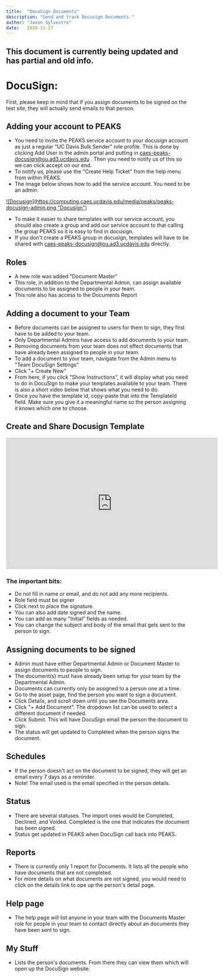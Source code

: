 ```yaml
---
title:  "DocuSign Documents"
description: "Send and track Docusign Documents."
author: "Jason Sylvestre"
date:   2020-11-17
---
```


## This document is currently being updated and has partial and old info.

# DocuSign:

First, please keep in mind that if you assign documents to be signed on the test site, they will actually send emails to that person.

## Adding your account to PEAKS
* You need to invite the PEAKS service account to your docusign account as just a regular "UC Davis Bulk Sender" role profile. This is done by clicking Add User in the admin portal and putting in caes-peaks-docusign@ou.ad3.ucdavis.edu . Then you need to notify us of this so we can click accept on our end.
* To notify us, please use the "Create Help Ticket" from the help menu from within PEAKS.
* The image below shows how to add the service account. You need to be an admin.

<a data-toggle="lightbox" href="/media/peaks/peaks-docusign-admin.png">
![Docusign](https://computing.caes.ucdavis.edu/media/peaks/peaks-docusign-admin.png "Docusign")
</a>

* To make it easier to share templates with our service account, you should also create a group and add our service account to that calling the group PEAKS so it is easy to find in docusign.
* If you don't create a PEAKS group in docusign, templates will have to be shared with caes-peaks-docusign@ou.ad3.ucdavis.edu directly.

## Roles
* A new role was added "Document Master"
* This role, in addition to the Departmental Admin, can assign available documents to be assigned to people in your team.
* This role also has access to the Documents Report

## Adding a document to your Team
* Before documents can be assigned to users for them to sign, they first have to be added to your team.
* Only Departmental Admins have access to add documents to your team.
* Removing documents from your team does not effect documents that have already been assigned to people in your team.
* To add a document to your team, navigate from the Admin menu to "Team DocuSign Settings"
* Click "+ Create New"
* From here, if you click "Show Instructions", it will display what you need to do in DocuSign to make your templates available to your team. There is also a short video below that shows what you need to do.
* Once you have the template id, copy-paste that into the TemplateId field. Make sure you give it a meaningful name so the person assigning it knows which one to choose.

## Create and Share Docusign Template

<iframe id="kaltura_player" src="https://cdnapisec.kaltura.com/p/1770401/sp/177040100/embedIframeJs/uiconf_id/29032722/partner_id/1770401?iframeembed=true&playerId=kaltura_player&entry_id=0_cn70libg&flashvars[mediaProtocol]=rtmp&amp;flashvars[streamerType]=rtmp&amp;flashvars[streamerUrl]=rtmp://www.kaltura.com:1935&amp;flashvars[rtmpFlavors]=1&amp;flashvars[localizationCode]=en&amp;flashvars[leadWithHTML5]=true&amp;flashvars[sideBarContainer.plugin]=true&amp;flashvars[sideBarContainer.position]=left&amp;flashvars[sideBarContainer.clickToClose]=true&amp;flashvars[chapters.plugin]=true&amp;flashvars[chapters.layout]=vertical&amp;flashvars[chapters.thumbnailRotator]=false&amp;flashvars[streamSelector.plugin]=true&amp;flashvars[EmbedPlayer.SpinnerTarget]=videoHolder&amp;flashvars[dualScreen.plugin]=true&amp;flashvars[Kaltura.addCrossoriginToIframe]=true&amp;&wid=0_cwzq0jzf" width="580" height="360" allowfullscreen webkitallowfullscreen mozAllowFullScreen allow="autoplay *; fullscreen *; encrypted-media *" sandbox="allow-forms allow-same-origin allow-scripts allow-top-navigation allow-pointer-lock allow-popups allow-modals allow-orientation-lock allow-popups-to-escape-sandbox allow-presentation allow-top-navigation-by-user-activation" frameborder="0" title="Kaltura Player"></iframe>

### The important bits:
* Do not fill in name or email, and do not add any more recipients.
* Role field must be signer
* Click next to place the signature.
* You can also add date signed and the name.
* You can add as many "Initial" fields as needed. 
* You can change the subject and body of the email that gets sent to the person to sign.

## Assigning documents to be signed
* Admin must have either Departmental Admin or Document Master to assign documents to people to sign.
* The document(s) must have already been setup for your team by the Departmental Admin.
* Documents can currently only be assigned to a person one at a time.
* Go to the asset page, find the person you want to sign a document.
* Click Details, and scroll down until you see the Documents area.
* Click "+ Add Document". The dropdown list can be used to select a different document if needed.
* Click Submit. This will have DocuSign email the person the document to sign.
* The status will get updated to Completed when the person signs the document. 


## Schedules
* If the person doesn't act on the document to be signed, they will get an email every 7 days as a reminder.
* Note! The email used is the email specified in the person details.

## Status
* There are several statuses. The import ones would be Completed, Declined, and Voided. Completed is the one that indicates the document has been signed.
* Status get updated in PEAKS when DocuSign call back into PEAKS.

## Reports
* There is currently only 1 report for Documents. It lists all the people who have documents that are not completed.
* For more details on what documents are not signed, you would need to click on the details link to ope up the person's detail page.

## Help page
* The help page will list anyone in your team with the Documents Master role for people in your team to contact directly about an documents they have been sent to sign.

## My Stuff
* Lists the person's documents. From there they can view them which will open up the DocuSign website.